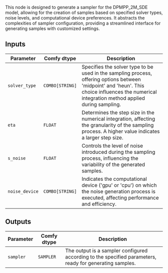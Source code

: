 
This node is designed to generate a sampler for the DPMPP_2M_SDE model, allowing for the creation of samples based on specified solver types, noise levels, and computational device preferences. It abstracts the complexities of sampler configuration, providing a streamlined interface for generating samples with customized settings.

## Inputs

| Parameter       | Comfy dtype | Description                                                                 |
|-----------------|-------------|-----------------------------------------------------------------------------|
| `solver_type`   | `COMBO[STRING]` | Specifies the solver type to be used in the sampling process, offering options between 'midpoint' and 'heun'. This choice influences the numerical integration method applied during sampling. |
| `eta`           | `FLOAT`     | Determines the step size in the numerical integration, affecting the granularity of the sampling process. A higher value indicates a larger step size. |
| `s_noise`       | `FLOAT`     | Controls the level of noise introduced during the sampling process, influencing the variability of the generated samples. |
| `noise_device`  | `COMBO[STRING]` | Indicates the computational device ('gpu' or 'cpu') on which the noise generation process is executed, affecting performance and efficiency. |

## Outputs

| Parameter       | Comfy dtype | Description                                                                 |
|-----------------|-------------|-----------------------------------------------------------------------------|
| `sampler`       | `SAMPLER`   | The output is a sampler configured according to the specified parameters, ready for generating samples. |

